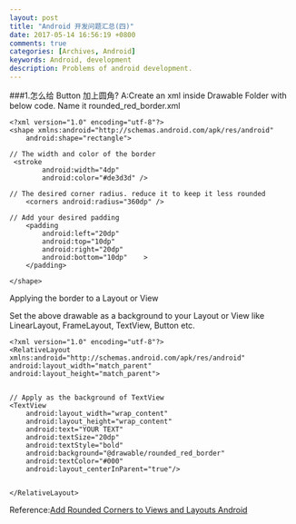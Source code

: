 ```yaml
---
layout: post
title: "Android 开发问题汇总(四)"
date: 2017-05-14 16:56:19 +0800
comments: true
categories: [Archives, Android] 
keywords: Android, development 
description: Problems of android development. 
---
```

###1.怎么给 Button 加上圆角?
A:Create an xml inside Drawable Folder with below code. Name it rounded_red_border.xml  

```
<?xml version="1.0" encoding="utf-8"?>
<shape xmlns:android="http://schemas.android.com/apk/res/android"
    android:shape="rectangle">
 
// The width and color of the border   
 <stroke
        android:width="4dp"
        android:color="#de3d3d" />
 
// The desired corner radius. reduce it to keep it less rounded
    <corners android:radius="360dp" />
 
// Add your desired padding
    <padding
        android:left="20dp"
        android:top="10dp"
        android:right="20dp"
        android:bottom="10dp"    >
    </padding>
 
</shape>
```

Applying the border to a Layout or View  

Set the above drawable as a background to your Layout or View like LinearLayout, FrameLayout, TextView, Button etc.  

```
<?xml version="1.0" encoding="utf-8"?>
<RelativeLayout xmlns:android="http://schemas.android.com/apk/res/android"
android:layout_width="match_parent"
android:layout_height="match_parent">
 
 
// Apply as the background of TextView
<TextView
    android:layout_width="wrap_content"
    android:layout_height="wrap_content"
    android:text="YOUR TEXT"
    android:textSize="20dp"
    android:textStyle="bold"
    android:background="@drawable/rounded_red_border"
    android:textColor="#000"
    android:layout_centerInParent="true"/>
 
 
</RelativeLayout>
```

Reference:[Add Rounded Corners to Views and Layouts Android](http://www.gadgetsaint.com/tips/rounded-corners-views-layouts-android/#.WRgR3FOGORt)  
